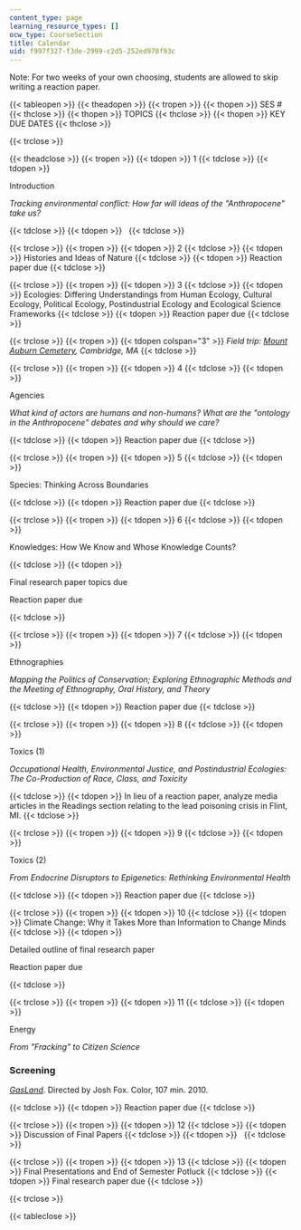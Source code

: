 ```yaml
---
content_type: page
learning_resource_types: []
ocw_type: CourseSection
title: Calendar
uid: f997f327-f3de-2999-c2d5-252ed978f93c
---
```


Note: For two weeks of your own choosing, students are allowed to skip writing a reaction paper.

{{< tableopen >}}
{{< theadopen >}}
{{< tropen >}}
{{< thopen >}}
SES #
{{< thclose >}}
{{< thopen >}}
TOPICS
{{< thclose >}}
{{< thopen >}}
KEY DUE DATES
{{< thclose >}}

{{< trclose >}}

{{< theadclose >}}
{{< tropen >}}
{{< tdopen >}}
1
{{< tdclose >}}
{{< tdopen >}}


Introduction

_Tracking environmental conflict: How far will ideas of the "Anthropocene" take us?_


{{< tdclose >}}
{{< tdopen >}}
 
{{< tdclose >}}

{{< trclose >}}
{{< tropen >}}
{{< tdopen >}}
2
{{< tdclose >}}
{{< tdopen >}}
Histories and Ideas of Nature
{{< tdclose >}}
{{< tdopen >}}
Reaction paper due
{{< tdclose >}}

{{< trclose >}}
{{< tropen >}}
{{< tdopen >}}
3
{{< tdclose >}}
{{< tdopen >}}
Ecologies: Differing Understandings from Human Ecology, Cultural Ecology, Political Ecology, Postindustrial Ecology and Ecological Science Frameworks
{{< tdclose >}}
{{< tdopen >}}
Reaction paper due
{{< tdclose >}}

{{< trclose >}}
{{< tropen >}}
{{< tdopen colspan="3" >}}
_Field trip: [Mount Auburn Cemetery](http://mountauburn.org/), Cambridge, MA_
{{< tdclose >}}

{{< trclose >}}
{{< tropen >}}
{{< tdopen >}}
4
{{< tdclose >}}
{{< tdopen >}}


Agencies

_What kind of actors are humans and non-humans? What are the "ontology in the Anthropocene" debates and why should we care?_


{{< tdclose >}}
{{< tdopen >}}
Reaction paper due
{{< tdclose >}}

{{< trclose >}}
{{< tropen >}}
{{< tdopen >}}
5
{{< tdclose >}}
{{< tdopen >}}


Species: Thinking Across Boundaries


{{< tdclose >}}
{{< tdopen >}}
Reaction paper due
{{< tdclose >}}

{{< trclose >}}
{{< tropen >}}
{{< tdopen >}}
6
{{< tdclose >}}
{{< tdopen >}}


Knowledges: How We Know and Whose Knowledge Counts?


{{< tdclose >}}
{{< tdopen >}}


Final research paper topics due

Reaction paper due


{{< tdclose >}}

{{< trclose >}}
{{< tropen >}}
{{< tdopen >}}
7
{{< tdclose >}}
{{< tdopen >}}


Ethnographies

_Mapping the Politics of Conservation; Exploring Ethnographic Methods and the Meeting of Ethnography, Oral History, and Theory_


{{< tdclose >}}
{{< tdopen >}}
Reaction paper due
{{< tdclose >}}

{{< trclose >}}
{{< tropen >}}
{{< tdopen >}}
8
{{< tdclose >}}
{{< tdopen >}}


Toxics (1)

_Occupational Health, Environmental Justice, and Postindustrial Ecologies: The Co-Production of Race, Class, and Toxicity_


{{< tdclose >}}
{{< tdopen >}}
In lieu of a reaction paper, analyze media articles in the Readings section relating to the lead poisoning crisis in Flint, MI.
{{< tdclose >}}

{{< trclose >}}
{{< tropen >}}
{{< tdopen >}}
9
{{< tdclose >}}
{{< tdopen >}}


Toxics (2)

_From Endocrine Disruptors to Epigenetics: Rethinking Environmental Health_


{{< tdclose >}}
{{< tdopen >}}
Reaction paper due
{{< tdclose >}}

{{< trclose >}}
{{< tropen >}}
{{< tdopen >}}
10
{{< tdclose >}}
{{< tdopen >}}
Climate Change: Why it Takes More than Information to Change Minds
{{< tdclose >}}
{{< tdopen >}}


Detailed outline of final research paper

Reaction paper due


{{< tdclose >}}

{{< trclose >}}
{{< tropen >}}
{{< tdopen >}}
11
{{< tdclose >}}
{{< tdopen >}}


Energy

_From "Fracking" to Citizen Science_

### Screening

[_GasLand_](http://one.gaslandthemovie.com/home). Directed by Josh Fox. Color, 107 min. 2010.


{{< tdclose >}}
{{< tdopen >}}
Reaction paper due
{{< tdclose >}}

{{< trclose >}}
{{< tropen >}}
{{< tdopen >}}
12
{{< tdclose >}}
{{< tdopen >}}
Discussion of Final Papers
{{< tdclose >}}
{{< tdopen >}}
 
{{< tdclose >}}

{{< trclose >}}
{{< tropen >}}
{{< tdopen >}}
13
{{< tdclose >}}
{{< tdopen >}}
Final Presentations and End of Semester Potluck
{{< tdclose >}}
{{< tdopen >}}
Final research paper due
{{< tdclose >}}

{{< trclose >}}

{{< tableclose >}}